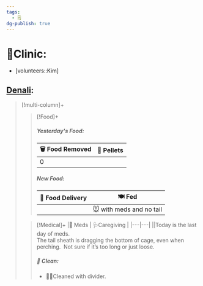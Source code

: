 ```yaml
---
tags:
  - 🗒️
dg-publish: true
---
```


# 🏥Clinic:
- [volunteers::Kim]

## [Denali](../RARE%20Birds/Ed%20Birds/Denali.md):
> [!multi-column]+
>
>> [!Food]+
>> ##### Yesterday's Food:
>> |🗑️ Food Removed| 💩 Pellets
>> |---|---|
>>|0|
>>
>> ##### New Food:
>> |🚚 Food Delivery| 🍽️ Fed|
>> |---|---|
>>||🐭 with meds and no tail
>
>> [!Medical]+
>> |💊 Meds | 🩺Caregiving |
>> |---|---|
>> ||Today is the last day of meds. <br> The tail sheath is dragging the bottom of cage, even when perching.  Not sure if it’s too long or just loose.
>>
>>##### 🫧 Clean:
>> - 🧼➗Cleaned with divider.
>>
